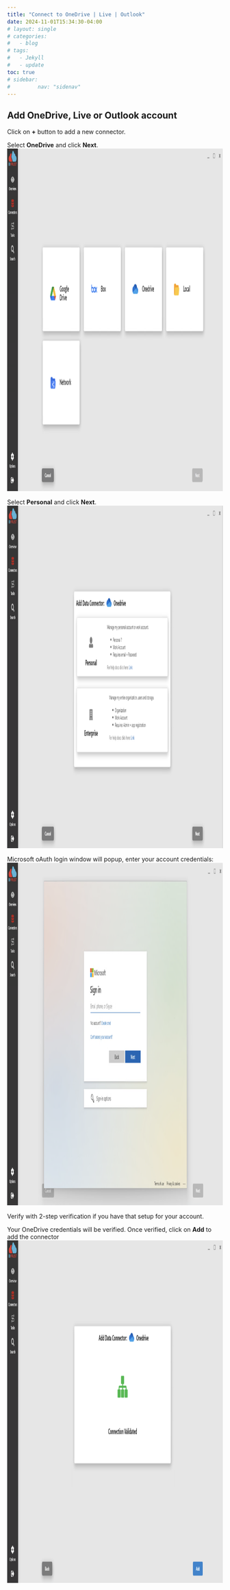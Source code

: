 ```yaml
---
title: "Connect to OneDrive | Live | Outlook"
date: 2024-11-01T15:34:30-04:00
# layout: single
# categories:
#   - blog
# tags:
#   - Jekyll
#   - update
toc: true
# sidebar:
#         nav: "sidenav"
---
```


## Add OneDrive, Live or Outlook account

Click on **+** button to add a new connector. 

Select **OneDrive** and click **Next**.
<img src="/assets/images/connectorSelect.png" alt="Unblock Installer" width="650" height="800"/>

Select **Personal** and click **Next**. 
<img src="/assets/images/connectorOneDrive-00.png" alt="Unblock Installer" width="650" height="800"/>


Microsoft oAuth login window will popup, enter your account credentials:
<img src="/assets/images/connectorOneDrive-01.png" alt="Unblock Installer" width="650" height="800"/>

Verify with 2-step verification if you have that setup for your account.



Your OneDrive credentials will be verified. Once verified, click on **Add** to add the connector
<img src="/assets/images/connectorOneDrive-02.png" alt="Unblock Installer" width="650" height="800"/>